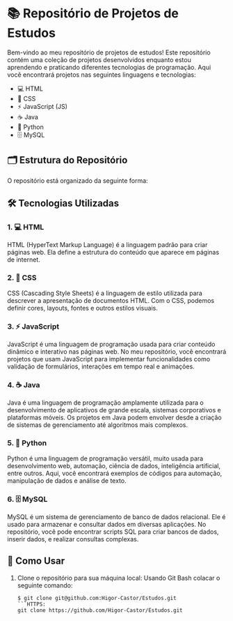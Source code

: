 # 📚 Repositório de Projetos de Estudos

Bem-vindo ao meu repositório de projetos de estudos! Este repositório contém uma coleção de projetos desenvolvidos enquanto estou aprendendo e praticando diferentes tecnologias de programação. Aqui você encontrará projetos nas seguintes linguagens e tecnologias:

- 💻 HTML
- 🎨 CSS
- ⚡ JavaScript (JS)
- ☕ Java
- 🐍 Python
- 🗄️ MySQL

## 🗂️ Estrutura do Repositório

O repositório está organizado da seguinte forma:


## 🛠️ Tecnologias Utilizadas

### 1. 💻 HTML
HTML (HyperText Markup Language) é a linguagem padrão para criar páginas web. Ela define a estrutura do conteúdo que aparece em páginas de internet.

### 2. 🎨 CSS
CSS (Cascading Style Sheets) é a linguagem de estilo utilizada para descrever a apresentação de documentos HTML. Com o CSS, podemos definir cores, layouts, fontes e outros estilos visuais.

### 3. ⚡ JavaScript
JavaScript é uma linguagem de programação usada para criar conteúdo dinâmico e interativo nas páginas web. No meu repositório, você encontrará projetos que usam JavaScript para implementar funcionalidades como validação de formulários, interações em tempo real e animações.

### 4. ☕ Java
Java é uma linguagem de programação amplamente utilizada para o desenvolvimento de aplicativos de grande escala, sistemas corporativos e plataformas móveis. Os projetos em Java podem envolver desde a criação de sistemas de gerenciamento até algoritmos mais complexos.

### 5. 🐍 Python
Python é uma linguagem de programação versátil, muito usada para desenvolvimento web, automação, ciência de dados, inteligência artificial, entre outros. Aqui, você encontrará exemplos de códigos para automação, manipulação de dados e análise de texto.

### 6. 🗄️ MySQL
MySQL é um sistema de gerenciamento de banco de dados relacional. Ele é usado para armazenar e consultar dados em diversas aplicações. No repositório, você pode encontrar scripts SQL para criar bancos de dados, inserir dados, e realizar consultas complexas.

## 🚀 Como Usar

1. Clone o repositório para sua máquina local:
  Usando Git Bash colacar o seguinte comando:
   ```SSH:
   $ git clone git@github.com:Higor-Castor/Estudos.git
   ```HTTPS:
   git clone https://github.com/Higor-Castor/Estudos.git

